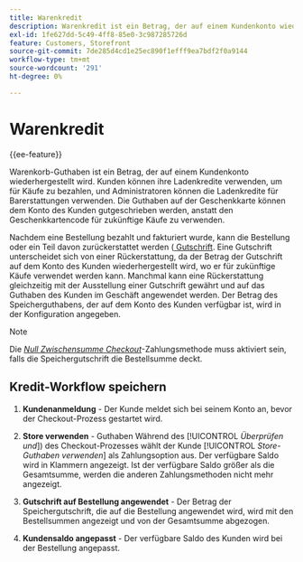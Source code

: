 ```yaml
---
title: Warenkredit
description: Warenkredit ist ein Betrag, der auf einem Kundenkonto wiederhergestellt wird und zur Zahlung für Käufe oder für Barerstattungen verwendet werden kann.
exl-id: 1fe627dd-5c49-4ff8-85e0-3c987285726d
feature: Customers, Storefront
source-git-commit: 7de285d4cd1e25ec890f1efff9ea7bdf2f0a9144
workflow-type: tm+mt
source-wordcount: '291'
ht-degree: 0%

---
```


# Warenkredit

{{ee-feature}}

Warenkorb-Guthaben ist ein Betrag, der auf einem Kundenkonto wiederhergestellt wird. Kunden können ihre Ladenkredite verwenden, um für Käufe zu bezahlen, und Administratoren können die Ladenkredite für Barerstattungen verwenden. Die Guthaben auf der Geschenkkarte können dem Konto des Kunden gutgeschrieben werden, anstatt den Geschenkkartencode für zukünftige Käufe zu verwenden.

Nachdem eine Bestellung bezahlt und fakturiert wurde, kann die Bestellung oder ein Teil davon zurückerstattet werden ([&#x200B; Gutschrift](../stores-purchase/credit-memo-create.md). Eine Gutschrift unterscheidet sich von einer Rückerstattung, da der Betrag der Gutschrift auf dem Konto des Kunden wiederhergestellt wird, wo er für zukünftige Käufe verwendet werden kann. Manchmal kann eine Rückerstattung gleichzeitig mit der Ausstellung einer Gutschrift gewährt und auf das Guthaben des Kunden im Geschäft angewendet werden. Der Betrag des Speicherguthabens, der auf dem Konto des Kunden verfügbar ist, wird in der Konfiguration angegeben.

>[!NOTE]
>
>Die [_Null Zwischensumme Checkout_](../stores-purchase/zero-subtotal-checkout.md)-Zahlungsmethode muss aktiviert sein, falls die Speichergutschrift die Bestellsumme deckt.

## Kredit-Workflow speichern

1. **Kundenanmeldung** - Der Kunde meldet sich bei seinem Konto an, bevor der Checkout-Prozess gestartet wird.

1. **Store verwenden** - Guthaben Während des [!UICONTROL _Überprüfen und_]) des Checkout-Prozesses wählt der Kunde [!UICONTROL _Store-Guthaben verwenden_] als Zahlungsoption aus. Der verfügbare Saldo wird in Klammern angezeigt. Ist der verfügbare Saldo größer als die Gesamtsumme, werden die anderen Zahlungsmethoden nicht mehr angezeigt.

1. **Gutschrift auf Bestellung angewendet** - Der Betrag der Speichergutschrift, die auf die Bestellung angewendet wird, wird mit den Bestellsummen angezeigt und von der Gesamtsumme abgezogen.

1. **Kundensaldo angepasst** - Der verfügbare Saldo des Kunden wird bei der Bestellung angepasst.

